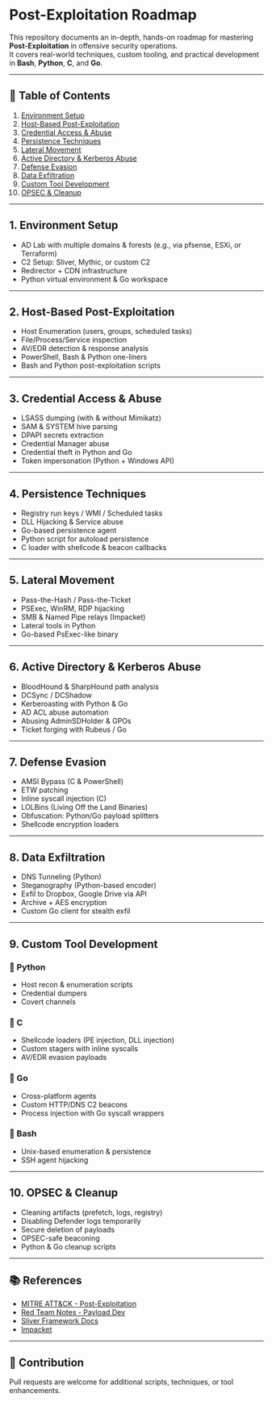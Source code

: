 # Post-Exploitation Roadmap

This repository documents an in-depth, hands-on roadmap for mastering **Post-Exploitation** in offensive security operations.  
It covers real-world techniques, custom tooling, and practical development in **Bash**, **Python**, **C**, and **Go**.

---

## 📌 Table of Contents

1. [Environment Setup](#1-environment-setup)
2. [Host-Based Post-Exploitation](#2-host-based-post-exploitation)
3. [Credential Access & Abuse](#3-credential-access--abuse)
4. [Persistence Techniques](#4-persistence-techniques)
5. [Lateral Movement](#5-lateral-movement)
6. [Active Directory & Kerberos Abuse](#6-active-directory--kerberos-abuse)
7. [Defense Evasion](#7-defense-evasion)
8. [Data Exfiltration](#8-data-exfiltration)
9. [Custom Tool Development](#9-custom-tool-development)
10. [OPSEC & Cleanup](#10-opsec--cleanup)

---

## 1. Environment Setup

- AD Lab with multiple domains & forests (e.g., via pfsense, ESXi, or Terraform)
- C2 Setup: Sliver, Mythic, or custom C2
- Redirector + CDN infrastructure
- Python virtual environment & Go workspace

---

## 2. Host-Based Post-Exploitation

- Host Enumeration (users, groups, scheduled tasks)
- File/Process/Service inspection
- AV/EDR detection & response analysis
- PowerShell, Bash & Python one-liners
- Bash and Python post-exploitation scripts

---

## 3. Credential Access & Abuse

- LSASS dumping (with & without Mimikatz)
- SAM & SYSTEM hive parsing
- DPAPI secrets extraction
- Credential Manager abuse
- Credential theft in Python and Go
- Token impersonation (Python + Windows API)

---

## 4. Persistence Techniques

- Registry run keys / WMI / Scheduled tasks
- DLL Hijacking & Service abuse
- Go-based persistence agent
- Python script for autoload persistence
- C loader with shellcode & beacon callbacks

---

## 5. Lateral Movement

- Pass-the-Hash / Pass-the-Ticket
- PSExec, WinRM, RDP hijacking
- SMB & Named Pipe relays (Impacket)
- Lateral tools in Python
- Go-based PsExec-like binary

---

## 6. Active Directory & Kerberos Abuse

- BloodHound & SharpHound path analysis
- DCSync / DCShadow
- Kerberoasting with Python & Go
- AD ACL abuse automation
- Abusing AdminSDHolder & GPOs
- Ticket forging with Rubeus / Go

---

## 7. Defense Evasion

- AMSI Bypass (C & PowerShell)
- ETW patching
- Inline syscall injection (C)
- LOLBins (Living Off the Land Binaries)
- Obfuscation: Python/Go payload splitters
- Shellcode encryption loaders

---

## 8. Data Exfiltration

- DNS Tunneling (Python)
- Steganography (Python-based encoder)
- Exfil to Dropbox, Google Drive via API
- Archive + AES encryption
- Custom Go client for stealth exfil

---

## 9. Custom Tool Development

### 🔧 Python
- Host recon & enumeration scripts
- Credential dumpers
- Covert channels

### 🔧 C
- Shellcode loaders (PE injection, DLL injection)
- Custom stagers with inline syscalls
- AV/EDR evasion payloads

### 🔧 Go
- Cross-platform agents
- Custom HTTP/DNS C2 beacons
- Process injection with Go syscall wrappers

### 🔧 Bash
- Unix-based enumeration & persistence
- SSH agent hijacking

---

## 10. OPSEC & Cleanup

- Cleaning artifacts (prefetch, logs, registry)
- Disabling Defender logs temporarily
- Secure deletion of payloads
- OPSEC-safe beaconing
- Python & Go cleanup scripts

---

## 📚 References

- [MITRE ATT&CK - Post-Exploitation](https://attack.mitre.org/)
- [Red Team Notes - Payload Dev](https://maldevacademy.com/)
- [Sliver Framework Docs](https://github.com/BishopFox/sliver)
- [Impacket](https://github.com/fortra/impacket)

---

## 🧠 Contribution

Pull requests are welcome for additional scripts, techniques, or tool enhancements.

